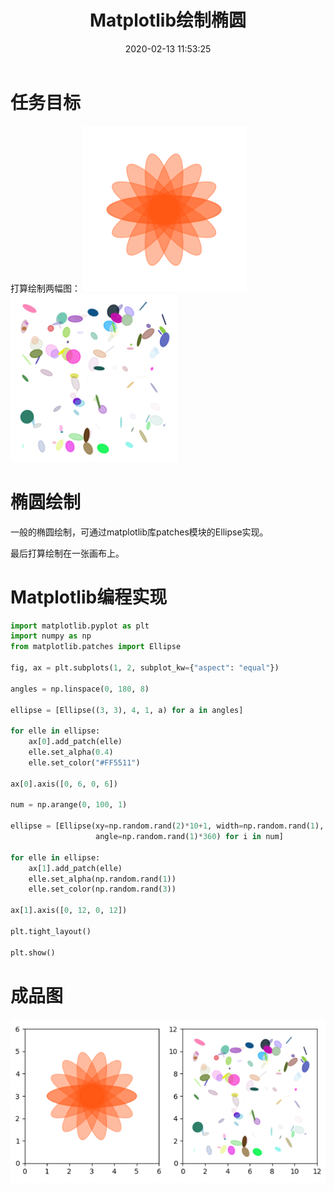 ﻿---
title: Matplotlib绘制椭圆
date: 2020-02-13 11:53:25
summary: 本文分享Matplotlib绘制椭圆的过程。
tags:
- Python
- Matplotlib
categories:
- Python
---

# 任务目标

打算绘制两幅图：
![](../../../images/软件开发/Python/Matplotlib绘制椭圆/1.png)
![](../../../images/软件开发/Python/Matplotlib绘制椭圆/2.png)

# 椭圆绘制

一般的椭圆绘制，可通过matplotlib库patches模块的Ellipse实现。

最后打算绘制在一张画布上。

# Matplotlib编程实现

```python
import matplotlib.pyplot as plt
import numpy as np
from matplotlib.patches import Ellipse

fig, ax = plt.subplots(1, 2, subplot_kw={"aspect": "equal"})

angles = np.linspace(0, 180, 8)

ellipse = [Ellipse((3, 3), 4, 1, a) for a in angles]

for elle in ellipse:
    ax[0].add_patch(elle)
    elle.set_alpha(0.4)
    elle.set_color("#FF5511")

ax[0].axis([0, 6, 0, 6])

num = np.arange(0, 100, 1)

ellipse = [Ellipse(xy=np.random.rand(2)*10+1, width=np.random.rand(1), height=np.random.rand(1),
                   angle=np.random.rand(1)*360) for i in num]

for elle in ellipse:
    ax[1].add_patch(elle)
    elle.set_alpha(np.random.rand(1))
    elle.set_color(np.random.rand(3))

ax[1].axis([0, 12, 0, 12])

plt.tight_layout()

plt.show()
```

# 成品图

![](../../../images/软件开发/Python/Matplotlib绘制椭圆/3.png)
